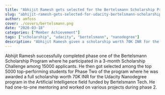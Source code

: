 ```yaml
---
title: "Abhijit Ramesh gets selected for the Bertelsmann Scholarship Program by Udacity"
slug: "abhijit-ramesh-gets-selected-for-udacity-bertelsmann-scholarship"
author: amfoss
cover: ./covers/bertelsmann.png
date: "2020-03-18"
categories: ["Member Achievement"]
tags: ["scholarship", "udacity", "bertelsmann", "nanodegree"]
description: "Abhijit Ramesh given a scholarship worth 70K INR for the Udacity Nanodegree program in the Artificial Intelligence field funded by Bertelsmann Tech"
---
```


Abhijit Ramesh successfully completed phase one of the Bertelsmann Scholarship Program where he participated in a 3-month Scholarship Challenge among 15000 applicants. He then got selected among the top 5000 top-performing students for Phase Two of the program where he was awarded a full scholarship worth 70K INR for the Udacity Nanodegree program in the Artificial Intelligence field funded by Bertelsmann Tech. He had one-to-one mentoring and worked on various projects during phase 2.

